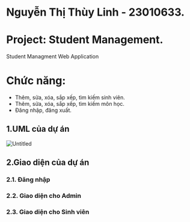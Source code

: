 # Nguyễn Thị Thùy Linh - 23010633.
# Project: Student Management.
Student Managment Web Application
# Chức năng:
- Thêm, sửa, xóa, sắp xếp, tìm kiếm sinh viên.
- Thêm, sửa, xóa, sắp xếp, tìm kiếm môn học.
- Đăng nhập, đăng xuất.
## 1.UML của dự án 
![Untitled](https://github.com/user-attachments/assets/a4e68320-c286-448d-84a0-227fea10388a)
## 2.Giao diện của dự án 
### 2.1. Đăng nhập
### 2.2. Giao diện cho Admin
### 2.3. Giao diện cho Sinh viên


